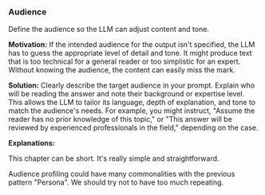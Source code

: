 ### Audience
Define the audience so the LLM can adjust content and tone.

**Motivation:** If the intended audience for the output isn't specified, the LLM has to guess the appropriate level of detail and tone. It might produce text that is too technical for a general reader or too simplistic for an expert. Without knowing the audience, the content can easily miss the mark.

**Solution:** Clearly describe the target audience in your prompt. Explain who will be reading the answer and note their background or expertise level. This allows the LLM to tailor its language, depth of explanation, and tone to match the audience's needs. For example, you might instruct, "Assume the reader has no prior knowledge of this topic," or "This answer will be reviewed by experienced professionals in the field," depending on the case.

**Explanations:** 

This chapter can be short. It's really simple and straightforward. 

Audience profiling could have many commonalities with the previous pattern "Persona". We should try not to have too much repeating.
